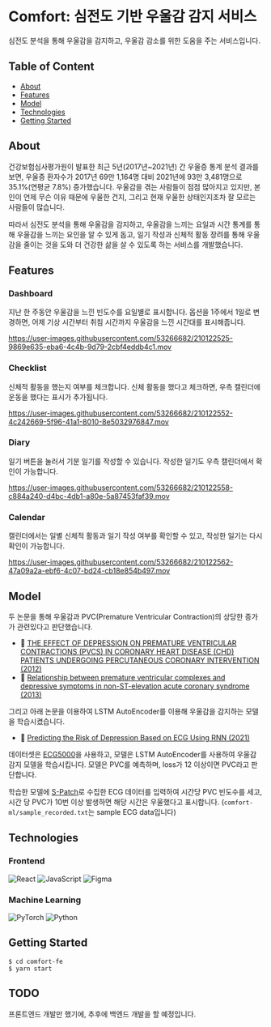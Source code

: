 # Comfort: 심전도 기반 우울감 감지 서비스

심전도 분석을 통해 우울감을 감지하고, 우울감 감소를 위한 도움을 주는 서비스입니다.

## Table of Content

- [About](#about)
- [Features](#features)
- [Model](#model)
- [Technologies](#technologies) <!-- - [Architecture](#architecture) -->
- [Getting Started](#getting-started)

## About

건강보험심사평가원이 발표한 최근 5년(2017년~2021년) 간 우울증 통계 분석 결과를 보면, 우울증 환자수가 2017년 69만 1,164명 대비 2021년에 93만 3,481명으로 35.1%(연평균 7.8%) 증가했습니다. 우울감을 겪는 사람들이 점점 많아지고 있지만, 본인이 언제 무슨 이유 때문에 우울한 건지, 그리고 현재 우울한 상태인지조차 잘 모르는 사람들이 많습니다.

따라서 심전도 분석을 통해 우울감을 감지하고, 우울감을 느끼는 요일과 시간 통계를 통해 우울감을 느끼는 요인을 알 수 있게 돕고, 일기 작성과 신체적 활동 장려를 통해 우울감을 줄이는 것을 도와 더 건강한 삶을 살 수 있도록 하는 서비스를 개발했습니다.

## Features

### Dashboard

지난 한 주동안 우울감을 느낀 빈도수를 요일별로 표시합니다. 옵션을 1주에서 1일로 변경하면, 어제 기상 시간부터 취침 시간까지 우울감을 느낀 시간대를 표시해줍니다.

https://user-images.githubusercontent.com/53266682/210122525-9869e635-eba6-4c4b-9d79-2cbf4eddb4c1.mov

### Checklist

신체적 활동을 했는지 여부를 체크합니다. 신체 활동을 했다고 체크하면, 우측 캘린더에 운동을 했다는 표시가 추가됩니다.

https://user-images.githubusercontent.com/53266682/210122552-4c242669-5f96-41a1-8010-8e5032976847.mov

### Diary

일기 버튼을 눌러서 기분 일기를 작성할 수 있습니다. 작성한 일기도 우측 캘린더에서 확인이 가능합니다.

https://user-images.githubusercontent.com/53266682/210122558-c884a240-d4bc-4db1-a80e-5a87453faf39.mov


### Calendar

캘린더에서는 일별 신체적 활동과 일기 작성 여부를 확인할 수 있고, 작성한 일기는 다시 확인이 가능합니다.

https://user-images.githubusercontent.com/53266682/210122562-47a09a2a-ebf6-4c07-bd24-cb18e854b497.mov


## Model

두 논문을 통해 우울감과 PVC(Premature Ventricular Contraction)의 상당한 증가가 관련있다고 판단했습니다.
- 📄 [THE EFFECT OF DEPRESSION ON PREMATURE VENTRICULAR CONTRACTIONS (PVCS) IN CORONARY HEART DISEASE (CHD) PATIENTS UNDERGOING PERCUTANEOUS CORONARY INTERVENTION (2012)](https://heart.bmj.com/content/98/Suppl_2/E150.3)
- 📄 [Relationship between premature ventricular complexes and depressive symptoms in non-ST-elevation acute coronary syndrome (2013)](https://www.ncbi.nlm.nih.gov/pmc/articles/PMC3760579/)

그리고 아래 논문을 이용하여 LSTM AutoEncoder를 이용해 우울감을 감지하는 모델을 학습시켰습니다.   
- 📄 [Predicting the Risk of Depression Based on ECG Using RNN (2021)](https://www.hindawi.com/journals/cin/2021/1299870/)

데이터셋은 [ECG5000](http://timeseriesclassification.com/description.php?Dataset=ECG5000)을 사용하고, 모델은 LSTM AutoEncoder를 사용하여 우울감 감지 모델을 학습시킵니다. 모델은 PVC를 예측하며, loss가 12 이상이면 PVC라고 판단합니다.

학습한 모델에 [S-Patch](https://www.wellysis.com/)로 수집한 ECG 데이터를 입력하여 시간당 PVC 빈도수를 세고, 시간 당 PVC가 10번 이상 발생하면 해당 시간은 우울했다고 표시합니다. (`comfort-ml/sample_recorded.txt`는 sample ECG data입니다)


## Technologies

### Frontend
![React](https://img.shields.io/badge/react-%2361DAFB.svg?style=for-the-badge&logo=react&logoColor=white)
![JavaScript](https://img.shields.io/badge/javascript-%23F7DF1E.svg?style=for-the-badge&logo=javascript&logoColor=white)
![Figma](https://img.shields.io/badge/figma-%23F24E1E.svg?style=for-the-badge&logo=figma&logoColor=white)

### Machine Learning
![PyTorch](https://img.shields.io/badge/PyTorch-%23EE4C2C.svg?style=for-the-badge&logo=PyTorch&logoColor=white)
![Python](https://img.shields.io/badge/python-%233776AB.svg?style=for-the-badge&logo=python&logoColor=white)


<!-- ## Architecture -->


## Getting Started

```
$ cd comfort-fe
$ yarn start
```

## TODO

프론트엔드 개발만 했기에, 추후에 백엔드 개발을 할 예정입니다.
